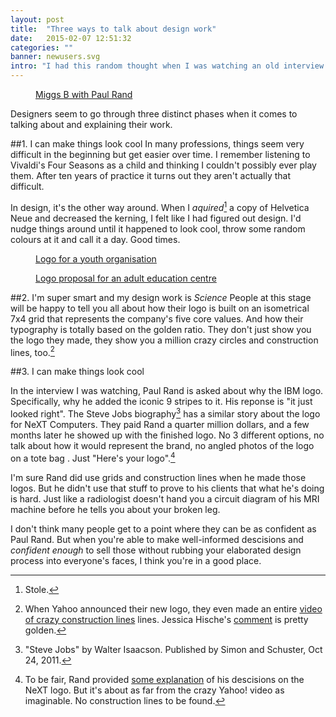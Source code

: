 ```yaml
---
layout: post
title:  "Three ways to talk about design work"
date:   2015-02-07 12:51:32
categories: ""
banner: newusers.svg
intro: "I had this random thought when I was watching an old interview with Paul Rand."
---
```


<figure>
	<a href="https://www.youtube.com/watch?v=Ta4ef1xBeMA">Miggs B with Paul Rand</a>
</figure>

Designers seem to go through three distinct phases when it comes to talking about and explaining their work.

##1. I can make things look cool
In many professions, things seem very difficult in the beginning but get easier over time. I remember listening to Vivaldi's Four Seasons as a child and thinking I couldn't possibly ever play them. After ten years of practice it turns out they aren't actually that difficult.

In design, it's the other way around. When I *aquired*[^1] a copy of Helvetica Neue and decreased the kerning, I felt like I had figured out design. I'd nudge things around until it happened to look cool, throw some random colours at it and call it a day. Good times.

<figure>
	<a href="https://www.flickr.com/photos/zaphod_beeblebrox/9736537892/">Logo for a youth organisation</a>
</figure>

<figure>
	<a href="https://www.flickr.com/photos/zaphod_beeblebrox/9060247000/">Logo proposal for an adult education centre</a>
</figure>

##2. I'm super smart and my design work is *Science*
People at this stage will be happy to tell you all about how their logo is built on an isometrical 7x4 grid that represents the company's five core values. And how their typography is totally based on the golden ratio. They don't just show you the logo they made, they show you a million crazy circles and construction lines, too.[^2]

##3. I can make things look cool

In the interview I was watching, Paul Rand is asked about why the IBM logo. Specifically, why he added the iconic 9 stripes to it. His reponse is "it just looked right".
The Steve Jobs biography[^3] has a similar story about the logo for NeXT Computers. They paid Rand a quarter million dollars, and a few months later he showed up with the finished logo. No 3 different options, no talk about how it would represent the brand, no angled photos of the logo on a tote bag . Just "Here's your logo".[^4]

I'm sure Rand did use grids and construction lines when he made those logos. But he didn't use that stuff to prove to his clients that what he's doing is hard. Just like a radiologist doesn't hand you a circuit diagram of his MRI machine before he tells you about your broken leg.

I don't think many people get to a point where they can be as confident as Paul Rand. But when you're able to make well-informed descisions and *confident enough* to sell those without rubbing your elaborated design process into everyone's faces, I think you're in a good place. 

[^1]: Stole.
[^2]: When Yahoo announced their new logo, they even made an entire [video of crazy construction lines](http://youtu.be/_0b6qaPY-CQ) lines. Jessica Hische's [comment](https://twitter.com/jessicahische/status/375649552201564160) is pretty golden.
[^3]: "Steve Jobs" by Walter Isaacson. Published by Simon and Schuster, Oct 24, 2011.
[^4]: To be fair, Rand provided [some explanation](https://twitter.com/awesomephant/status/557830454175629313) of his descisions on the NeXT logo. But it's about as far from the crazy Yahoo! video as imaginable. No construction lines to be found.
